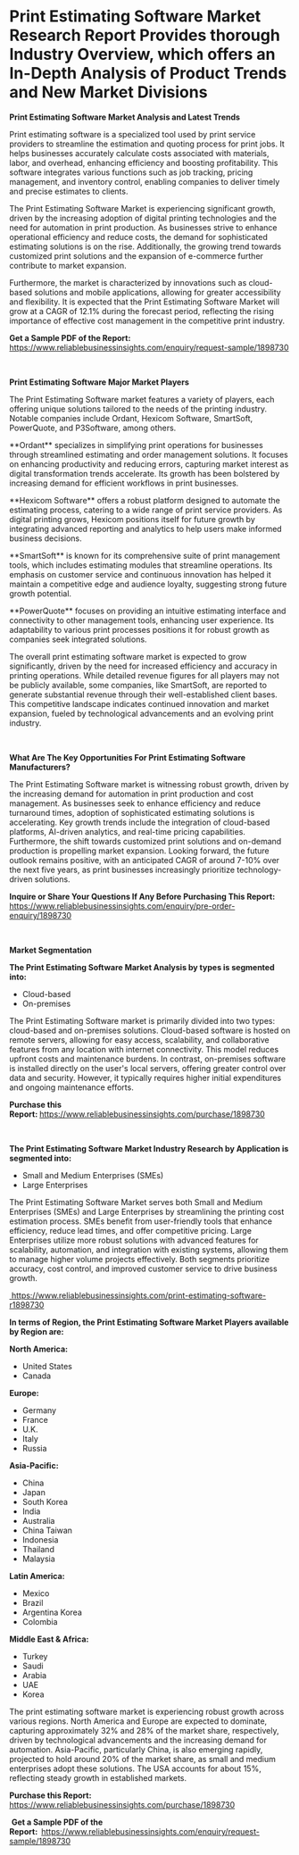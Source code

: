 <p><h1>Print Estimating Software Market Research Report Provides thorough Industry Overview, which offers an In-Depth Analysis of Product Trends and New Market Divisions</h1></p><p><strong>Print Estimating Software Market Analysis and Latest Trends</strong></p>
<p><p>Print estimating software is a specialized tool used by print service providers to streamline the estimation and quoting process for print jobs. It helps businesses accurately calculate costs associated with materials, labor, and overhead, enhancing efficiency and boosting profitability. This software integrates various functions such as job tracking, pricing management, and inventory control, enabling companies to deliver timely and precise estimates to clients.</p><p>The Print Estimating Software Market is experiencing significant growth, driven by the increasing adoption of digital printing technologies and the need for automation in print production. As businesses strive to enhance operational efficiency and reduce costs, the demand for sophisticated estimating solutions is on the rise. Additionally, the growing trend towards customized print solutions and the expansion of e-commerce further contribute to market expansion.</p><p>Furthermore, the market is characterized by innovations such as cloud-based solutions and mobile applications, allowing for greater accessibility and flexibility. It is expected that the Print Estimating Software Market will grow at a CAGR of 12.1% during the forecast period, reflecting the rising importance of effective cost management in the competitive print industry.</p></p>
<p><strong>Get a Sample PDF of the Report:&nbsp;</strong> <a href="https://www.reliablebusinessinsights.com/enquiry/request-sample/1898730?utm_campaign=2781&utm_medium=2&utm_source=Github&utm_content=ia&utm_term=19042025&utm_id=print-estimating-software">https://www.reliablebusinessinsights.com/enquiry/request-sample/1898730</a></p>
<p>&nbsp;</p>
<p><strong>Print Estimating Software Major Market Players</strong></p>
<p><p>The Print Estimating Software market features a variety of players, each offering unique solutions tailored to the needs of the printing industry. Notable companies include Ordant, Hexicom Software, SmartSoft, PowerQuote, and P3Software, among others.</p><p>**Ordant** specializes in simplifying print operations for businesses through streamlined estimating and order management solutions. It focuses on enhancing productivity and reducing errors, capturing market interest as digital transformation trends accelerate. Its growth has been bolstered by increasing demand for efficient workflows in print businesses.</p><p>**Hexicom Software** offers a robust platform designed to automate the estimating process, catering to a wide range of print service providers. As digital printing grows, Hexicom positions itself for future growth by integrating advanced reporting and analytics to help users make informed business decisions.</p><p>**SmartSoft** is known for its comprehensive suite of print management tools, which includes estimating modules that streamline operations. Its emphasis on customer service and continuous innovation has helped it maintain a competitive edge and audience loyalty, suggesting strong future growth potential.</p><p>**PowerQuote** focuses on providing an intuitive estimating interface and connectivity to other management tools, enhancing user experience. Its adaptability to various print processes positions it for robust growth as companies seek integrated solutions.</p><p>The overall print estimating software market is expected to grow significantly, driven by the need for increased efficiency and accuracy in printing operations. While detailed revenue figures for all players may not be publicly available, some companies, like SmartSoft, are reported to generate substantial revenue through their well-established client bases. This competitive landscape indicates continued innovation and market expansion, fueled by technological advancements and an evolving print industry.</p></p>
<p>&nbsp;</p>
<p><strong>What Are The Key Opportunities For Print Estimating Software Manufacturers?</strong></p>
<p><p>The Print Estimating Software market is witnessing robust growth, driven by the increasing demand for automation in print production and cost management. As businesses seek to enhance efficiency and reduce turnaround times, adoption of sophisticated estimating solutions is accelerating. Key growth trends include the integration of cloud-based platforms, AI-driven analytics, and real-time pricing capabilities. Furthermore, the shift towards customized print solutions and on-demand production is propelling market expansion. Looking forward, the future outlook remains positive, with an anticipated CAGR of around 7-10% over the next five years, as print businesses increasingly prioritize technology-driven solutions.</p></p>
<p><strong>Inquire or Share Your Questions If Any Before Purchasing This Report:</strong> <a href="https://www.reliablebusinessinsights.com/enquiry/pre-order-enquiry/1898730?utm_campaign=2781&utm_medium=2&utm_source=Github&utm_content=ia&utm_term=19042025&utm_id=print-estimating-software">https://www.reliablebusinessinsights.com/enquiry/pre-order-enquiry/1898730</a></p>
<p>&nbsp;</p>
<p><strong>Market Segmentation</strong></p>
<p><strong>The Print Estimating Software Market Analysis by types is segmented into:</strong></p>
<p><ul><li>Cloud-based</li><li>On-premises</li></ul></p>
<p><p>The Print Estimating Software market is primarily divided into two types: cloud-based and on-premises solutions. Cloud-based software is hosted on remote servers, allowing for easy access, scalability, and collaborative features from any location with internet connectivity. This model reduces upfront costs and maintenance burdens. In contrast, on-premises software is installed directly on the user's local servers, offering greater control over data and security. However, it typically requires higher initial expenditures and ongoing maintenance efforts.</p></p>
<p><strong>Purchase this Report:&nbsp;</strong><a href="https://www.reliablebusinessinsights.com/purchase/1898730?utm_campaign=2781&utm_medium=2&utm_source=Github&utm_content=ia&utm_term=19042025&utm_id=print-estimating-software">https://www.reliablebusinessinsights.com/purchase/1898730</a></p>
<p>&nbsp;</p>
<p><strong>The Print Estimating Software Market Industry Research by Application is segmented into:</strong></p>
<p><ul><li>Small and Medium Enterprises (SMEs)</li><li>Large Enterprises</li></ul></p>
<p><p>The Print Estimating Software Market serves both Small and Medium Enterprises (SMEs) and Large Enterprises by streamlining the printing cost estimation process. SMEs benefit from user-friendly tools that enhance efficiency, reduce lead times, and offer competitive pricing. Large Enterprises utilize more robust solutions with advanced features for scalability, automation, and integration with existing systems, allowing them to manage higher volume projects effectively. Both segments prioritize accuracy, cost control, and improved customer service to drive business growth.</p></p>
<p><a href="https://www.reliablebusinessinsights.com/print-estimating-software-r1898730?utm_campaign=2781&utm_medium=2&utm_source=Github&utm_content=ia&utm_term=19042025&utm_id=print-estimating-software">&nbsp;https://www.reliablebusinessinsights.com/print-estimating-software-r1898730</a></p>
<p><strong>In terms of Region, the Print Estimating Software Market Players available by Region are:</strong></p>
<p>
    <p> <strong> North America: </strong>
        <ul>
            <li>United States</li>
            <li>Canada</li>
        </ul>
        </p> 
    <p> <strong> Europe: </strong>
        <ul>
            <li>Germany</li>
            <li>France</li>
            <li>U.K.</li>
            <li>Italy</li>
            <li>Russia</li>
        </ul>
        </p> 
    <p> <strong> Asia-Pacific: </strong>
        <ul>
            <li>China</li>
            <li>Japan</li>
            <li>South Korea</li>
            <li>India</li>
            <li>Australia</li>
            <li>China Taiwan</li>
            <li>Indonesia</li>
            <li>Thailand</li>
            <li>Malaysia</li>
        </ul>
        </p> 
    <p> <strong> Latin America: </strong>
        <ul>
            <li>Mexico</li>
            <li>Brazil</li>
            <li>Argentina Korea</li>
            <li>Colombia</li>
        </ul>
        </p> 
    <p> <strong> Middle East & Africa: </strong>
        <ul>
            <li>Turkey</li>
            <li>Saudi</li>
            <li>Arabia</li>
            <li>UAE</li>
            <li>Korea</li>
        </ul>
    </p>
    </p>
<p><p>The print estimating software market is experiencing robust growth across various regions. North America and Europe are expected to dominate, capturing approximately 32% and 28% of the market share, respectively, driven by technological advancements and the increasing demand for automation. Asia-Pacific, particularly China, is also emerging rapidly, projected to hold around 20% of the market share, as small and medium enterprises adopt these solutions. The USA accounts for about 15%, reflecting steady growth in established markets.</p></p>
<p><strong>Purchase this Report: </strong><a href="https://www.reliablebusinessinsights.com/purchase/1898730?utm_campaign=2781&utm_medium=2&utm_source=Github&utm_content=ia&utm_term=19042025&utm_id=print-estimating-software">https://www.reliablebusinessinsights.com/purchase/1898730</a></p>
<p>&nbsp;<strong>Get a Sample PDF of the Report:&nbsp;&nbsp;</strong><a href="https://www.reliablebusinessinsights.com/enquiry/request-sample/1898730?utm_campaign=2781&utm_medium=2&utm_source=Github&utm_content=ia&utm_term=19042025&utm_id=print-estimating-software">https://www.reliablebusinessinsights.com/enquiry/request-sample/1898730</a></p>
<p><strong></strong></p>
<p><p></p><p></p><p></p></p>